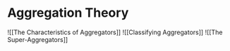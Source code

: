 # Aggregation Theory

![[The Characteristics of Aggregators]]
![[Classifying Aggregators]]
![[The Super-Aggregators]]



